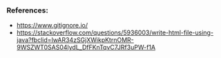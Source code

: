 ### References:

* https://www.gitignore.io/
* https://stackoverflow.com/questions/5936003/write-html-file-using-java?fbclid=IwAR34zSGjXWikpKtrnOMR-9WSZWT0SAS04lydL_DfFKnTqvC7JRf3uPW-f1A



